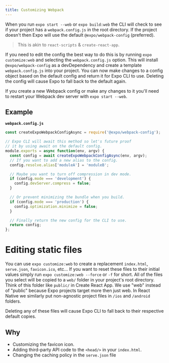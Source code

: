 ```yaml
---
title: Customizing Webpack
---
```


When you run `expo start --web` or `expo build:web` the CLI will check to see if your project has a `webpack.config.js` in the root directory. If the project doesn't then Expo will use the default `@expo/webpack-config` (preferred).

> This is akin to `react-scripts` & `create-react-app`.

If you need to edit the config the best way to do this is by running `expo customize:web` and selecting the `webpack.config.js` option.
This will install `@expo/webpack-config` as a devDependency and create a template `webpack.config.js` into your project.
You can now make changes to a config object based on the default config and return it for Expo CLI to use.
Deleting the config will cause Expo to fall back to the default again.

If you create a new Webpack config or make any changes to it you'll need to restart your Webpack dev server with `expo start --web`.

## Example

**`webpack.config.js`**

```ts
const createExpoWebpackConfigAsync = require('@expo/webpack-config');

// Expo CLI will await this method so let's future proof
// it by using await on the default config.
module.exports = async function(env, argv) {
  const config = await createExpoWebpackConfigAsync(env, argv);
  // If you want to add a new alias to the config.
  config.resolve.alias['moduleA'] = 'moduleB';

  // Maybe you want to turn off compression in dev mode.
  if (config.mode === 'development') {
    config.devServer.compress = false;
  }

  // Or prevent minimizing the bundle when you build.
  if (config.mode === 'production') {
    config.optimization.minimize = false;
  }

  // Finally return the new config for the CLI to use.
  return config;
};
```

# Editing static files

You can use `expo customize:web` to create a replacement `index.html`, `serve.json`, `favicon.ico`, etc...
If you want to reset these files to their initial values simply run `expo customize:web --force` or `-f` for short. All of the files you select will be copied to a `web/` folder in your project's root directory. Think of this folder like `public/` in Create React App. We use "web" instead of "public" because Expo projects target more then just web. In React Native we similarly put non-agnostic project files in `/ios` and `/android` folders.

Deleting any of these files will cause Expo CLI to fall back to their respective default copies.

## Why

- Customizing the favicon icon.
- Adding third-party API code to the `<head/>` in your `index.html`.
- Changing the caching policy in the `serve.json` file
